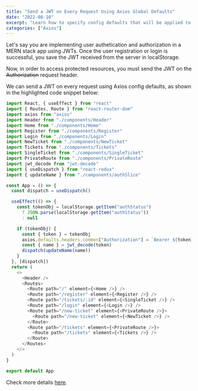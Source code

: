 ```yaml
---
title: "Send a JWT on Every Request Using Axios Global Defaults"
date: "2022-08-10"
excerpt: "Learn how to specify config defaults that will be applied to every request."
categories: ["Axios"]
---
```


Let's say you are implementing user authetication and authorization in a MERN stack app using JWTs. Once the user registration or login is successful, you save the JWT received from the server in localStorage.

Now, in order to access protected resources, you must send the JWT on the ~~Authorization~~ request header.

We can send a JWT on every request using Axios config defaults, as shown in the highlighted code snippet below:

```js {numberLines, 3-3, 26-26}
import React, { useEffect } from "react"
import { Routes, Route } from "react-router-dom"
import axios from "axios"
import Header from "./components/Header"
import Home from "./components/Home"
import Register from "./components/Register"
import Login from "./components/Login"
import NewTicket from "./components/NewTicket"
import Tickets from "./components/Tickets"
import SingleTicket from "./components/SingleTicket"
import PrivateRoute from "./components/PrivateRoute"
import jwt_decode from "jwt-decode"
import { useDispatch } from "react-redux"
import { updateName } from "./components/authSlice"

const App = () => {
  const dispatch = useDispatch()

  useEffect(() => {
    const tokenObj = localStorage.getItem("authStatus")
      ? JSON.parse(localStorage.getItem("authStatus"))
      : null

    if (tokenObj) {
      const { token } = tokenObj
      axios.defaults.headers.common["Authorization"] = `Bearer ${token}`
      const { name } = jwt_decode(token)
      dispatch(updateName(name))
    }
  }, [dispatch])
  return (
    <>
      <Header />
      <Routes>
        <Route path="/" element={<Home />} />
        <Route path="/register" element={<Register />} />
        <Route path="/tickets/:id" element={<SingleTicket />} />
        <Route path="/login" element={<Login />} />
        <Route path="/new-ticket" element={<PrivateRoute />}>
          <Route path="/new-ticket" element={<NewTicket />} />
        </Route>
        <Route path="/tickets" element={<PrivateRoute />}>
          <Route path="/tickets" element={<Tickets />} />
        </Route>
      </Routes>
    </>
  )
}

export default App
```

Check more details [here](https://axios-http.com/docs/config_defaults).
